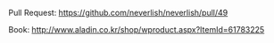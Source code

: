 Pull Request: https://github.com/neverlish/neverlish/pull/49

Book: http://www.aladin.co.kr/shop/wproduct.aspx?ItemId=61783225

